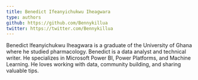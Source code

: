 ```yaml
---
title: Benedict Ifeanyichukwu Iheagwara 
type: authors
github: https://github.com/Bennykillua
twitter: https://twitter.com/Bennykillua
---
```

Benedict Ifeanyichukwu Iheagwara is a graduate of the University of Ghana where he studied pharmacology. Benedict is a data analyst and technical writer. He specializes in Microsoft Power BI, Power Platforms, and Machine Learning. He loves working with data, community building, and sharing valuable tips.
